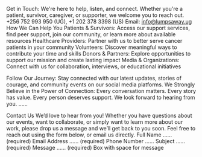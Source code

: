 Get in Touch: We're here to help, listen, and connect. Whether you're a patient, survivor, caregiver, or supporter, we welcome you to reach out.
+256 752 993 950 (UG), +1 202 378 3398 (US) Email: info@lumpsaway.ug
How We Can Help You
Patients & Survivors: Access our support services, find peer support, join our community, or learn more about available resources
Healthcare Providers: Partner with us to better serve cancer patients in your community
Volunteers: Discover meaningful ways to contribute your time and skills
Donors & Partners: Explore opportunities to support our mission and create lasting impact
Media & Organizations: Connect with us for collaboration, interviews, or educational initiatives


Follow Our Journey: Stay connected with our latest updates, stories of courage, and community events on our social media platforms.
We Strongly Believe in the Power of Connection: Every conversation matters. Every story has value. Every person deserves support. We look forward to hearing from you.
……

Contact Us
We’d love to hear from you! Whether you have questions about our events, want to collaborate, or simply want to learn more about our work, please drop us a message and we’ll get back to you soon.
Feel free to reach out using the form below, or email us directly.
Full Name …… (required)
Email Address ……  (required)
Phone Number ……
Subject …… (required)
Message …… (required) Box with space for message 
